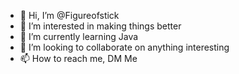 - 👋 Hi, I’m @Figureofstick
- 👀 I’m interested in making things better
- 🌱 I’m currently learning Java
- 💞️ I’m looking to collaborate on anything interesting
- 📫 How to reach me, DM Me

<!---
Figureofstick/Figureofstick is a ✨ special ✨ repository because its `README.md` (this file) appears on your GitHub profile.
You can click the Preview link to take a look at your changes.
--->
